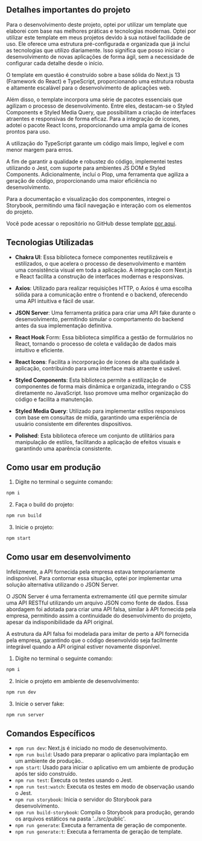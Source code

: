 ## Detalhes importantes do projeto

Para o desenvolvimento deste projeto, optei por utilizar um template que elaborei com base nas melhores práticas e tecnologias modernas. Optei por utilizar este template em meus projetos devido à sua notável facilidade de uso. Ele oferece uma estrutura pré-configurada e organizada que já inclui as tecnologias que utilizo diariamente. Isso significa que posso iniciar o desenvolvimento de novas aplicações de forma ágil, sem a necessidade de configurar cada detalhe desde o início.

O template em questão é construído sobre a base sólida do Next.js 13 (Framework do React) e TypeScript, proporcionando uma estrutura robusta e altamente escalável para o desenvolvimento de aplicações web.

Além disso, o template incorpora uma série de pacotes essenciais que agilizam o processo de desenvolvimento. Entre eles, destacam-se o Styled Components e Styled Media Query, que possibilitam a criação de interfaces atraentes e responsivas de forma eficaz. Para a integração de ícones, adotei o pacote React Icons, proporcionando uma ampla gama de ícones prontos para uso.

A utilização do TypeScript garante um código mais limpo, legível e com menor margem para erros.

A fim de garantir a qualidade e robustez do código, implementei testes utilizando o Jest, com suporte para ambientes JS DOM e Styled Components. Adicionalmente, incluí o Plop, uma ferramenta que agiliza a geração de código, proporcionando uma maior eficiência no desenvolvimento.

Para a documentação e visualização dos componentes, integrei o Storybook, permitindo uma fácil navegação e interação com os elementos do projeto.

Você pode acessar o repositório no GitHub desse template [por aqui](https://github.com/GabrielBursi/boilerplate-next-approuter).

## Tecnologias Utilizadas

* **Chakra UI**: Essa biblioteca fornece componentes reutilizáveis e estilizados, o que acelera o processo de desenvolvimento e mantém uma consistência visual em toda a aplicação. A integração com Next.js e React facilita a construção de interfaces modernas e responsivas.

* **Axios**: Utilizado para realizar requisições HTTP, o Axios é uma escolha sólida para a comunicação entre o frontend e o backend, oferecendo uma API intuitiva e fácil de usar.

* **JSON Server**: Uma ferramenta prática para criar uma API fake durante o desenvolvimento, permitindo simular o comportamento do backend antes da sua implementação definitiva.

* **React Hook** Form: Essa biblioteca simplifica a gestão de formulários no React, tornando o processo de coleta e validação de dados mais intuitivo e eficiente.

* **React Icons**: Facilita a incorporação de ícones de alta qualidade à aplicação, contribuindo para uma interface mais atraente e usável.

* **Styled Components**: Esta biblioteca permite a estilização de componentes de forma mais dinâmica e organizada, integrando o CSS diretamente no JavaScript. Isso promove uma melhor organização do código e facilita a manutenção.

* **Styled Media Query**: Utilizado para implementar estilos responsivos com base em consultas de mídia, garantindo uma experiência de usuário consistente em diferentes dispositivos.

* **Polished**: Esta biblioteca oferece um conjunto de utilitários para manipulação de estilos, facilitando a aplicação de efeitos visuais e garantindo uma aparência consistente.

## Como usar em produção

1. Digite no terminal o seguinte comando:
```bash
npm i
```
2. Faça o build do projeto:
```bash
npm run build
```
3. Inicie o projeto:
```bash
npm start
```

## Como usar em desenvolvimento

Infelizmente, a API fornecida pela empresa estava temporariamente indisponível. Para contornar essa situação, optei por implementar uma solução alternativa utilizando o JSON Server.

O JSON Server é uma ferramenta extremamente útil que permite simular uma API RESTful utilizando um arquivo JSON como fonte de dados. Essa abordagem foi adotada para criar uma API falsa, similar à API fornecida pela empresa, permitindo assim a continuidade do desenvolvimento do projeto, apesar da indisponibilidade da API original.

A estrutura da API falsa foi modelada para imitar de perto a API fornecida pela empresa, garantindo que o código desenvolvido seja facilmente integrável quando a API original estiver novamente disponível.

1. Digite no terminal o seguinte comando:
```bash
npm i
```
2. Inicie o projeto em ambiente de desenvolvimento:
```bash
npm run dev
```
3. Inicie o server fake:
```bash
npm run server
```

## Comandos Específicos

- `npm run dev`: Next.js é iniciado no modo de desenvolvimento.
- `npm run build`: Usado para preparar o aplicativo para implantação em um ambiente de produção..
- `npm start`: Usado para iniciar o aplicativo em um ambiente de produção após ter sido construído.
- `npm run test`: Executa os testes usando o Jest.
- `npm run test:watch`: Executa os testes em modo de observação usando o Jest.
- `npm run storybook`: Inicia o servidor do Storybook para desenvolvimento.
- `npm run build-storybook`: Compila o Storybook para produção, gerando os arquivos estáticos na pasta '../src/public'.
- `npm run generate`: Executa a ferramenta de geração de componente.
- `npm run generate:t`: Executa a ferramenta de geração de template.
